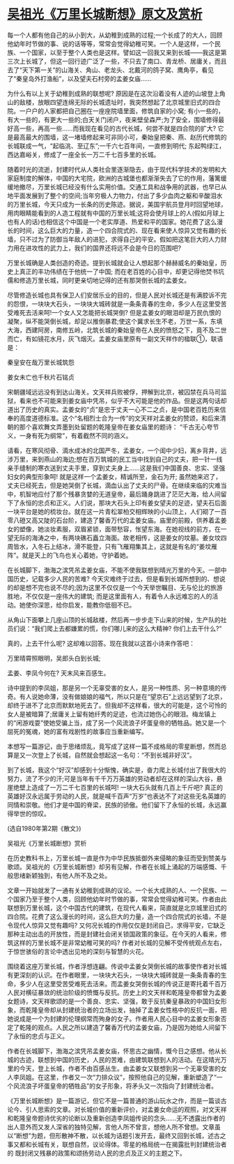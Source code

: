 # [吴祖光《万里长城断想》原文及赏析](https://www.vrrw.net/wx/9102.html)

每一个人都有他自己的从小到大，从幼稚到成熟的过程;一个长成了的大人，回顾他幼年时节做的事、说的话等等，常常会觉得幼稚可笑。一个人是这样，一个民族、一个国家，以至于整个人类也是这样。譬如这一回我又来到长城——我这是第三次上长城了，但这一回行迹广泛了一些，不只去了南口、青龙桥、居庸关，而且去了“天下第一关”的山海关、角山、老龙头、北戴河的鸽子窝、鹰角亭，看见了“秦皇岛外打渔船”，以及望夫石村旁的孟姜女庙……

为什么有以上关于幼稚到成熟的联想呢? 原因是在这次沿着没有人迹的山坡登上角山的敌楼，放眼四望连绵无际的长城遗址时，我突然想起了北京城里旧式的四合院。一户户的人家都把自己圈在一座座院墙里面，修筑自家的小窝; 有小一些的，有大一些的，有更大一些的;白天关门闭户，夜来壁垒森严;为了安全，围墙修得最好高一些，再高一些……而我现在看见的古代长城，何尝不就是四合院的扩大? 它是最高最大的围墙，这一堵墙修起来可非同小可，秦始皇把秦、燕、赵历代修筑的长城联成一气，“起临洮、至辽东”;一千六七百年间，一直修到明代; 东起鸭绿江，西达嘉峪关，修成了一座全长一万二千七百多里的长城。



随着时光的流逝，封建时代从人类社会里逐渐隐去，由于现代科学技术的发明和大家庭制度的解体，中国的大宅院，欧洲的古城堡也都渐渐失去了它的作用，藩篱缓缓地撤尽，万里长城已经没有什么实用价值。交通工具和战争用的武器，也早已从地平面发展到了整个的空间;当年穷极人力物力，付出了多少血肉之躯和辛酸泪水的万里长城，今天只成为一长条的历史陈迹。据说，美国宇航员登月时回望地球，用肉眼睛能看到的人造工程就有中国的万里长城;这将会使月球上的人(假如月球上也有人的话)也相信这个中国是一个老实厚道、热爱和平的国家。她花费了这么漫长的时间，这么巨大的力量，造一个四合院式的、现在看来使人惊异又觉有趣的长墙，只不过为了防御当年敌人的进犯，求得自己的平安。假如把这笔巨大的人力财力用在进攻性的武力上，我们的国界还将远不会是今日的范围吧?

万里长城确是人类创造的奇迹。提到长城就会让人想起那个赫赫威名的秦始皇，历史上真正的丰功伟绩在于他统一了中国; 而在老百姓的心目中，却更记得他焚书坑儒和修造万里长城，同时更亲切地记得的还有那哭倒长城的孟姜女。

尽管修造长城也具有保卫人们安居乐业的目的，但是人民对长城还是有满腔诉不完的怨恨，一块块大石头，一块块大城砖就是一条条青春的生命，多少人在这里受苦受难死去活来呵!一个女人又怎能把长城哭倒? 但是孟姜女的眼泪却是万民仇恨的凝聚，纵不能哭倒长城，却足以推倒暴君;使这个冀求长生不老，万世一系，东填大海，西建阿房，南修五岭，北筑长城的秦始皇帝在人民的愤怒之下，竟不及二世而亡，有如镜花水月，灰飞烟灭。孟姜女庙里原有一副文天祥作的楹联①，联语是：

秦皇安在哉万里长城筑怨

姜女未亡也千秋片石铭贞

宋朝疆域远远没有到达山海关。文天祥兵败被俘，押解到北京，被囚禁在兵马司监狱，看来也不可能来到姜女庙中凭吊，似乎不大可能是他的作品。但是这两句话却道出了历史的真实。孟姜女的“贞”是忠于丈夫一心不二之贞，是中国老百姓历来信奉的高度道德标准。这个“名相烈士合为一传”的文天祥对孟姜女的赞颂，和后来清朝的那个喜欢舞文弄墨到处留题的乾隆皇帝在姜女庙里的题诗： “千古无心夸节义，一身有死为纲常”，有着截然不同的涵义。

请看，在寒风彻骨、滴水成冰的北国严冬，孟姜女，一个闺中少妇，离乡背井，远涉万里，来到燕山的海边;想在百万筑城的民工当中找到自己的丈夫，把一针一线亲手缝制的寒衣送到丈夫手里，穿到丈夫身上……这是我们中国善良、忠实、坚强妇女的典型形象呵! 就是这样一个孟姜女，精诚所至，金石为开; 虽然她来迟了，丈夫已经死去，但是她哭倒了长城，滴血认出了丈夫的尸骨。在继续来临的灾难当中，机智地应付了那个残暴贪婪的无道皇帝，最后踊身跳进了茫茫大海，给人间留下了永恒的忠贞和正义。人们说，那块大石头上印有姜女望夫的足迹，望夫石后面一块平台是她的梳妆台。就在这一片青松翠柏交相辉映的小山顶上，人们砌了一百零八磴又高又陡的石台阶，建造了馨香万代的孟姜女庙。庙里的前殿，供养着孟姜女的塑像，她淡妆素服，双眉紧锁，面带愁容，怅望东海。在她视线的前方，在一望无际的海涛之中，有两块礁石矗立海面。故老相传，这是姜女的坟墓。姜女坟四周皆水，入冬石上结冰，滑不能登，只有飞雁翔集其上，这就是有名的“姜坟雁阵”。就是天上的飞鸟也关心着她，守护着她。

在长城脚下，渤海之滨凭吊孟姜女庙，不能不使我联想到晴光万里的今天。一部中国历史，记载多少人民的苦难? 今天灾难终于过去，但是看到长城所想到的、想说的却是想不完也说不尽的;因为这里不仅仅是一个今天举世瞩目、无与伦比的旅游胜地，不仅仅是一座伟大的建筑; 而是这里面有人，有着令人永远难忘的人的活动。她使你深思，给你启发，能教你低徊不已。

从角山下面攀上几座山顶的长城敌楼，然后再一步步走下山来的时候，生产队的社员们说：“我们爬上去都嫌累的慌，你们哪儿来的这么大精神? 你们上去干什么?”

真的，上去干什么呢? 这却难以回答。现在我就以这首小诗来作答吧：

万里晴霄照眼明，吴郎头白到长城;

孟姜、李凤今何在? 天末风来百感生。

诗中提到的李凤姐，那是另一个无辜受害的女人，是另一种性质、另一种意境的传奇。有人说她命薄，没有做娘娘的福气，所以只是在“望京石”上远远望到了北京，却终于进不了北京而默默地死去了。但我却不这样看，很大的可能是，这个可怜的女人是被暗算了;居庸关上留有她纤秀的足迹，也流过她伤心的眼泪。梅龙镇上的“闲游戏耍”使她受骗上当，成了另一个风流浪子坏蛋皇帝的牺牲品。她又是一个屈死的冤魂，她的富有戏剧性的故事应当重新编写。

本想写一篇游记，由于思绪烦乱，竟写成了这样一篇不成格局的零星断想，然而总算是又一次登上了长城，自然就会想起这一名句：“不到长城非好汉”。

到了长城，我这个“好汉”却感到十分惭愧，确实是，奋力爬上长城付出了我很大的努力，流了不少的汗;可是当年有千千万万英雄的劳动者却在这样的深山大谷，悬崖绝壁上造成了一万二千七百里的长城呵! 一块大石头就有几百上千斤吧? 真正的英雄好汉永远属于劳动的人民，就是喊千百声“万岁”也表达不了对这些无名英雄的同情和崇敬。他们才是中国的脊梁，民族的骄傲。他们留下了永恒的长城，永远赢得举世的惊叹。

(选自1980年第2期《散文》)

吴祖光《万里长城断想》赏析

在历史教科书上，万里长城一直是作为中华民族抵御外来侵略的象征而受到赞美与歌颂。吴祖光的《万里长城断想》却另有见解，作者在长城上涌起的万端感慨、千般思绪新颖独到，有他人所不及之处。

文章一开始就发了一通有关幼稚到成熟的议论。一个长大成熟的人、一个民族、一个国家乃至于整个人类，回顾他幼年时节做的事，常常会觉得幼稚可笑。作者由此联想到万里长城，这个中国古代的建筑，在现代人看来，简直就是北京城里旧式的四合院。花费了这么漫长的时间，这么巨大的力量，造一个四合院式的长墙，不是令现代人惊异又觉有趣吗? 又何况长城的作用仅仅是封闭自己，求得平安，它缺乏那种主动出击的开放性，而是封建社会闭关锁国政策的象征。在今天的人看来，修筑这样的万里长城不是非常幼稚可笑的吗? 作者对长城的见解不受传统观点左右，于惊世骇俗的言论中透出见地的深刻与智慧的火花。

围绕着这座万里长城，作者浮想连翩。传说中孟姜女哭倒长城的故事使作者对长城有更深刻的认识。在作者眼里，一块块大石头，一块块大城砖就是一条条青春的生命，多少人在这里受苦受难死去活来。而孟姜女哭倒长城的传说正是寄托着千百万人民对横征暴敛的统治阶级的愤慨与反抗。历史上的文天祥和乾隆皇帝都曾为孟姜女题诗，文天祥歌颂的是一个善良、忠实、坚强，敢于反抗秦皇暴政的中国妇女形象，而乾隆皇帝却从封建统治者的立场出发，抽掉了孟姜女性格中的反抗一面，把她说成是一个为封建的伦理纲常而殉身的女子。作者用人民心目中的孟姜女形象否定了乾隆的观点。人民之所以建造了馨香万代的孟姜女庙，乃是因为她给人间留下了永恒的忠贞与正义。

作者在长城脚下，渤海之滨凭吊孟姜女庙，怀思古之幽情，慨今日之感想。他从长城的古迹，联想到中国的历史，人民的苦难，由建筑联想到人的活动。在这晴光万里的今天，登上长城，作者不由百感丛生。由孟姜女又联想到另一个无辜受害的女人李凤姐。在这里，作者又一次“力排众议”，按照他自己的见解，重新塑造了“一个风流浪子坏蛋皇帝的牺牲品”的女子形象，将矛头又一次指向了封建统治者。

《万里长城断想》是一篇游记，但它不是一篇普通的游山玩水之作，而是一篇谈古论今、引人思索的文章。对长城价值的重新评价，对孟姜女命运的观照，对文天祥和乾隆皇帝题诗优劣的论断以及重新创造李凤姐传说的念头……无不透露出作者的出人意外而又发人深省的独特见解，言他人所不曾言，想他人所不曾想。文章虽以“断想”为题，但形散神不散，以长城为话题引发开去，最终又回到长城，述古之事又都和长城有关，联想自然，议论得体。零星的格局统一在揭露批判封建统治者的 既封闭又残暴的政策和颂扬劳动人民的忠贞及正义的主题之下。

